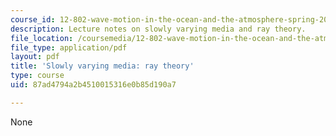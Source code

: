 ```yaml
---
course_id: 12-802-wave-motion-in-the-ocean-and-the-atmosphere-spring-2008
description: Lecture notes on slowly varying media and ray theory.
file_location: /coursemedia/12-802-wave-motion-in-the-ocean-and-the-atmosphere-spring-2008/87ad4794a2b4510015316e0b85d190a7_MIT12_802S08_lec02.pdf
file_type: application/pdf
layout: pdf
title: 'Slowly varying media: ray theory'
type: course
uid: 87ad4794a2b4510015316e0b85d190a7

---
```

None
